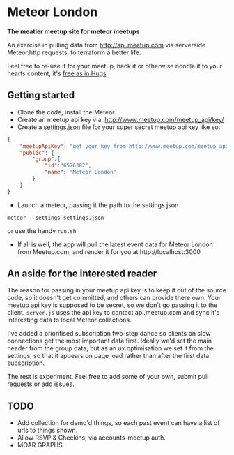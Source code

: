 Meteor London
=============

**The meatier meetup site for meteor meetups**

An exercise in pulling data from http://api.meetup.com via serverside Meteor.http requests, to terraform a better life.

Feel free to re-use it for your meetup, hack it or otherwise noodle it to your hearts content, it's [free as in Hugs](http://blog.izs.me/post/48281002063/free-as-in-hugs-licence)

Getting started
---------------

- Clone the code, install the Meteor.
- Create an meetup api key via: http://www.meetup.com/meetup_api/key/
- Create a [settings.json](https://github.com/olizilla/meteor-london/blob/master/example-settings.json) file for your super secret meetup api key like so:
```json
{
    "meetupApiKey": "get your key from http://www.meetup.com/meetup_api/key/",
    "public": {
    	"group":{
    		"id":"6576382", 
    		"name": "Meteor London"
    	}
    }
}
```
- Launch a meteor, passing it the path to the settings.json
```shell
meteor --settings settings.json
```
or use the handy `run.sh`
- If all is well, the app will pull the latest event data for Meteor London from Meetup.com, and render it for you at http://localhost:3000

An aside for the interested reader
----------------------------------
The reason for passing in your meetup api key is to keep it out of the source code, so it doesn't get committed, and others can provide there own.
Your meetup api key is supposed to be secret, so we don't go passing it to the client.
`server.js` uses the api key to contact api.meetup.com and sync it's interesting data to local Meteor collections.

I've added a prioritised subscription two-step dance so clients on slow connections get the most important data first.
Ideally we'd set the main header from the group data, but as an ux optimisation we set it from the settings, so that it appears on page load rather than after the first data subscription.

The rest is experiment. Feel free to add some of your own, submit pull requests or add issues.

TODO
----
- Add collection for demo'd things, so each past event can have a list of urls to things shown.
- Allow RSVP & Checkins, via accounts-meetup auth.
- MOAR GRAPHS.


